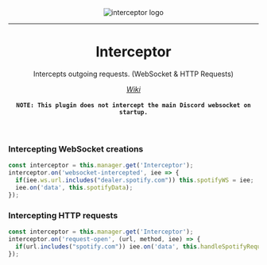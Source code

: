 <div align="center">
  <img src="https://i-need.discord.cards/b0eaaf.png" alt="interceptor logo" />
  <hr>
  <h1>Interceptor</h1>
  <p>Intercepts outgoing requests. (WebSocket &amp; HTTP Requests)</p>
  <i><a href="https://github.com/SnazzahDI/Interceptor/wiki">Wiki</a></i>
  <br>
  <br>
  <code><b>NOTE: This plugin does not intercept the main Discord websocket on startup.</b></code>
  <br>
  <br>
  <br>
</div>

### Intercepting WebSocket creations
```js
const interceptor = this.manager.get('Interceptor');
interceptor.on('websocket-intercepted', iee => {
  if(iee.ws.url.includes("dealer.spotify.com")) this.spotifyWS = iee;
  iee.on('data', this.spotifyData);
});
```

### Intercepting HTTP requests
```js
const interceptor = this.manager.get('Interceptor');
interceptor.on('request-open', (url, method, iee) => {
  if(url.includes("spotify.com")) iee.on('data', this.handleSpotifyRequest);
});
```

